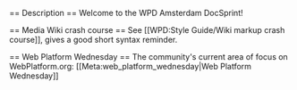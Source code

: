 == Description ==
Welcome to the WPD Amsterdam DocSprint!

== Media Wiki crash course ==
See [[WPD:Style Guide/Wiki markup crash course]], gives a good short syntax reminder.

== Web Platform Wednesday ==
The community's current area of focus on WebPlatform.org: [[Meta:web_platform_wednesday|Web Platform Wednesday]]